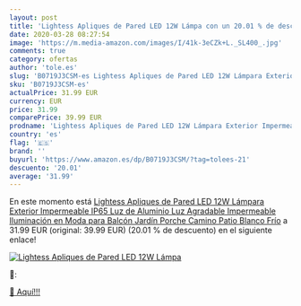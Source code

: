 ```yaml
---
layout: post
title: 'Lightess Apliques de Pared LED 12W Lámpa con un 20.01 % de descuento'
date: 2020-03-28 08:27:54
image: 'https://m.media-amazon.com/images/I/41k-3eCZk+L._SL400_.jpg'
comments: true
category: ofertas
author: 'tole.es'
slug: 'B0719J3CSM-es Lightess Apliques de Pared LED 12W Lámpara Exterior...'
sku: 'B0719J3CSM-es'
actualPrice: 31.99 EUR
currency: EUR
price: 31.99
comparePrice: 39.99 EUR
prodname: 'Lightess Apliques de Pared LED 12W Lámpara Exterior Impermeable IP65 Luz de Aluminio Luz Agradable Impermeable Iluminación en Moda para Balcón  Jardín  Porche  Camino  Patio  Blanco Frío'
country: 'es'
flag: '🇪🇸'
brand: ''
buyurl: 'https://www.amazon.es/dp/B0719J3CSM/?tag=tolees-21'
descuento: '20.01'
average: '31.99'
---
```


En este momento está [Lightess Apliques de Pared LED 12W Lámpara Exterior Impermeable IP65 Luz de Aluminio Luz Agradable Impermeable Iluminación en Moda para Balcón  Jardín  Porche  Camino  Patio  Blanco Frío](https://www.amazon.es/dp/B0719J3CSM/?tag=tolees-21) a 31.99 EUR (original: 39.99 EUR) (20.01 %  de descuento) en el siguiente enlace!

[![Lightess Apliques de Pared LED 12W Lámpa](https://m.media-amazon.com/images/I/41k-3eCZk+L._SL400_.jpg)](https://www.amazon.es/dp/B0719J3CSM/?tag=tolees-21)

🔎:


[🛒 Aquí!!!](https://www.amazon.es/dp/B0719J3CSM/?tag=tolees-21)
